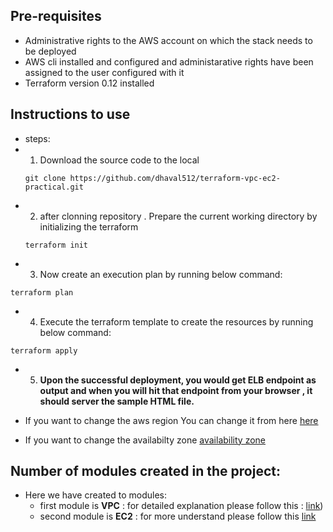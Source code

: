 ## Pre-requisites
 - Administrative rights to the AWS account on which the stack needs to be deployed
 - AWS cli  installed and configured and administarative rights have been assigned to the user configured with it
 - Terraform version 0.12 installed
 ## Instructions to use
 - steps:
 - 1. Download the source code to the local
   ``` 
   git clone https://github.com/dhaval512/terraform-vpc-ec2-practical.git
   ```
 - 2. after clonning repository .  Prepare the current working directory by initializing the terraform
   ``` 
   terraform init 
   ```
 - 3. Now create an execution plan by running below command:
  ``` 
  terraform plan 
  ```
 - 4. Execute the terraform template to create the resources by running below command:
 ```
terraform apply
```
 - 5. **Upon the successful deployment, you would get ELB endpoint as output and when you will hit that endpoint  from your browser , it should server the sample HTML file.**

-  If you want to change the aws region You can change it from here [here](https://github.com/dhaval512/terraform-vpc-ec2-practical/blob/master/provider.tf#L2) 
- If you want to change the availabilty zone [availability zone](https://github.com/dhaval512/terraform-vpc-ec2-practical/blob/master/modules/vpc/vairable.tf#L14)

## Number of modules created in the project:
- Here we have created to modules:
    - first module is **VPC** : for detailed explanation please follow this :  [link](https://github.com/dhaval512/terraform-vpc-ec2-practical/blob/master/modules/vpc/Readme.md))
    - second module is **EC2** : for more understand please follow this [link](https://github.com/dhaval512/terraform-vpc-ec2-practical/blob/master/modules/instance/Readme.md)
